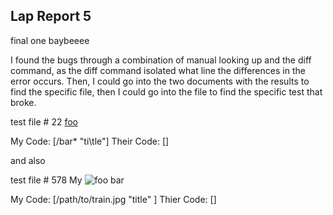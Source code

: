## Lap Report 5

final one baybeeee

I found the bugs through a combination of manual looking up
and the diff command, as the diff command isolated what line the
differences in the error occurs. Then, I could go into the two documents
with the results to find the specific file, then I could go into
the file to find the specific test that broke.


test file # 22
[foo](/bar\* "ti\*tle")

My Code: [/bar\* "ti\tle"]
Their Code: []


and also


test file # 578
My ![foo bar](/path/to/train.jpg  "title"   )

My Code: [/path/to/train.jpg "title"   ]
Thier Code: []


